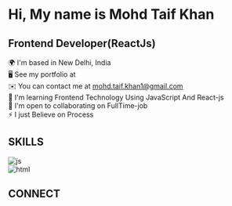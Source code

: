 
# Hi, My name is Mohd Taif Khan  

## Frontend Developer(ReactJs)

🌍  I'm based in New Delhi, India  
🖥️  See my portfolio at  
✉️  You can contact me at mohd.taif.khan1@gmail.com  
🧠  I'm learning Frontend Technology Using JavaScript And React-js  
🤝  I'm open to collaborating on FullTime-job  
⚡  I just Believe on Process  

## SKILLS
![js](https://iconape.com/wp-content/files/ez/353342/png/javascript-logo.png)  
![html](https://upload.wikimedia.org/wikipedia/commons/d/de/HTML5_oval_logo.png)
## CONNECT



